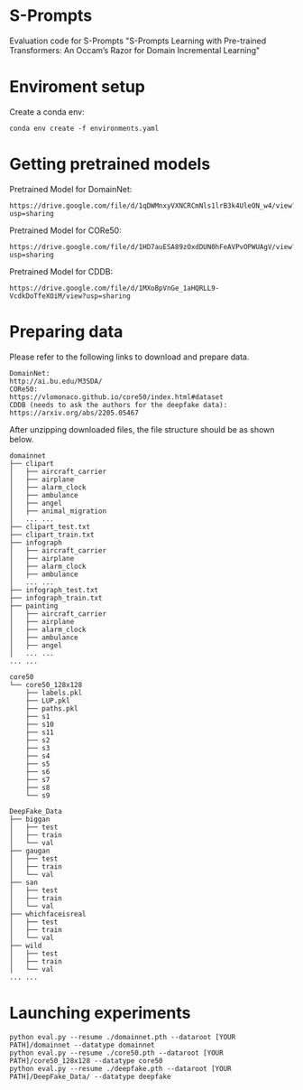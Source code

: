 # S-Prompts
Evaluation code for S-Prompts
"S-Prompts Learning with Pre-trained Transformers: An Occam’s Razor for Domain Incremental Learning"

# Enviroment setup
Create a conda env:
```
conda env create -f environments.yaml
```
# Getting pretrained models

Pretrained Model for DomainNet:
```angular2html
https://drive.google.com/file/d/1qDWMnxyVXNCRCmNls1lrB3k4UleON_w4/view?usp=sharing
```
Pretrained Model for CORe50:
```angular2html
https://drive.google.com/file/d/1HD7auESA89zOxdDUN0hFeAVPvOPWUAgV/view?usp=sharing
```
Pretrained Model for CDDB:
```angular2html
https://drive.google.com/file/d/1MXoBpVnGe_1aHQRLL9-VcdkDoTfeXOiM/view?usp=sharing
```



# Preparing data
Please refer to the following links to download and prepare data. 
```
DomainNet:
http://ai.bu.edu/M3SDA/
CORe50:
https://vlomonaco.github.io/core50/index.html#dataset
CDDB (needs to ask the authors for the deepfake data):
https://arxiv.org/abs/2205.05467
```

After unzipping downloaded files, the file structure should be as shown below.


```angular2html
domainnet
├── clipart
│   ├── aircraft_carrier
│   ├── airplane
│   ├── alarm_clock
│   ├── ambulance
│   ├── angel
│   ├── animal_migration
│   ... ...
├── clipart_test.txt
├── clipart_train.txt
├── infograph
│   ├── aircraft_carrier
│   ├── airplane
│   ├── alarm_clock
│   ├── ambulance
│   ... ...
├── infograph_test.txt
├── infograph_train.txt
├── painting
│   ├── aircraft_carrier
│   ├── airplane
│   ├── alarm_clock
│   ├── ambulance
│   ├── angel
│   ... ...
... ...
```

```
core50
└── core50_128x128
    ├── labels.pkl
    ├── LUP.pkl
    ├── paths.pkl
    ├── s1
    ├── s10
    ├── s11
    ├── s2
    ├── s3
    ├── s4
    ├── s5
    ├── s6
    ├── s7
    ├── s8
    └── s9

```
```
DeepFake_Data
├── biggan
│   ├── test
│   ├── train
│   └── val
├── gaugan
│   ├── test
│   ├── train
│   └── val
├── san
│   ├── test
│   ├── train
│   └── val
├── whichfaceisreal
│   ├── test
│   ├── train
│   └── val
├── wild
│   ├── test
│   ├── train
│   └── val
... ...
```


# Launching experiments

[//]: # (```)

[//]: # (python eval.py --resume ./domainnet.pth --dataroot ../datasets/domainnet --datatype domainnet )

[//]: # (python eval.py --resume ./core50.pth --dataroot ../core50/data/core50_128x128 --datatype core50 )

[//]: # (python eval.py --resume ./deepfake.pth --dataroot ../DeepFake_Data/CL_data/ --datatype deepfake )

[//]: # (```)
```
python eval.py --resume ./domainnet.pth --dataroot [YOUR PATH]/domainnet --datatype domainnet 
python eval.py --resume ./core50.pth --dataroot [YOUR PATH]/core50_128x128 --datatype core50 
python eval.py --resume ./deepfake.pth --dataroot [YOUR PATH]/DeepFake_Data/ --datatype deepfake 

```

